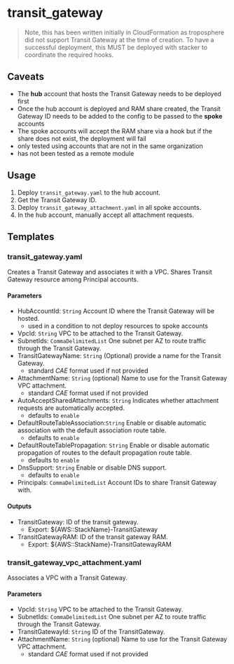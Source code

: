 # transit_gateway

> Note, this has been written initially in CloudFormation as troposphere did not support Transit Gateway at the time of creation. To have a successful deployment, this MUST be deployed with stacker to coordinate the required hooks.

## Caveats

- The __hub__ account that hosts the Transit Gateway needs to be deployed first
- Once the hub account is deployed and RAM share created, the Transit Gateway ID needs to be added to the config to be passed to the __spoke__ accounts
- The spoke accounts will accept the RAM share via a hook but if the share does not exist, the deployment will fail
- only tested using accounts that are not in the same organization
- has not been tested as a remote module

## Usage

1. Deploy `transit_gateway.yaml` to the hub account.
2. Get the Transit Gateway ID.
3. Deploy `transit_gateway_attachment.yaml` in all spoke accounts.
4. In the hub account, manually accept all attachment requests.

## Templates

### transit_gateway.yaml

Creates a Transit Gateway and associates it with a VPC. Shares Transit Gateway resource among Principal accounts.

#### Parameters

- HubAccountId: `String` Account ID where the Transit Gateway will be hosted.
    - used in a condition to not deploy resources to spoke accounts
- VpcId: `String` VPC to be attached to the Transit Gateway.
- SubnetIds: `CommaDelimitedList` One subnet per AZ to route traffic through the Transit Gateway.
- TransitGatewayName: `String` (Optional) provide a name for the Transit Gateway.
    - standard _CAE_ format used if not provided
- AttachmentName: `String` (optional) Name to use for the Transit Gateway VPC attachment.
    - standard _CAE_ format used if not provided
- AutoAcceptSharedAttachments: `String` Indicates whether attachment requests are automatically accepted.
    - defaults to `enable`
- DefaultRouteTableAssociation:`String` Enable or disable automatic association with the default association route table.
    - defaults to `enable`
- DefaultRouteTablePropagation: `String` Enable or disable automatic propagation of routes to the default propagation route table.
    - defaults to `enable`
- DnsSupport: `String` Enable or disable DNS support.
    - defaults to `enable`
- Principals: `CommaDelimitedList` Account IDs to share Transit Gateway with.
#### Outputs

- TransitGateway: ID of the transit gateway.
    - Export: ${AWS::StackName}-TransitGateway
- TransitGatewayRAM: ID of the transit gateway RAM.
    - Export: ${AWS::StackName}-TransitGatewayRAM

### transit_gateway_vpc_attachment.yaml

Associates a VPC with a Transit Gateway.

#### Parameters

- VpcId: `String` VPC to be attached to the Transit Gateway.
- SubnetIds: `CommaDelimitedList` One subnet per AZ to route traffic through the Transit Gateway.
- TransitGatewayId: `String` ID of the TransitGateway.
- AttachmentName: `String` (optional) Name to use for the Transit Gateway VPC attachment.
    - standard _CAE_ format used if not provided
